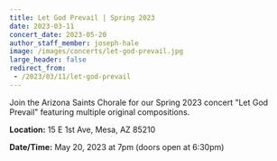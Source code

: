```yaml
---
title: Let God Prevail | Spring 2023
date: 2023-03-11
concert_date: 2023-05-20
author_staff_member: joseph-hale
image: /images/concerts/let-god-prevail.jpg
large_header: false
redirect_from:
 - /2023/03/11/let-god-prevail
---
```


Join the Arizona Saints Chorale for our Spring 2023 concert "Let God Prevail"
featuring multiple original compositions.

**Location:** 15 E 1st Ave, Mesa, AZ 85210

**Date/Time:** May 20, 2023 at 7pm (doors open at 6:30pm)